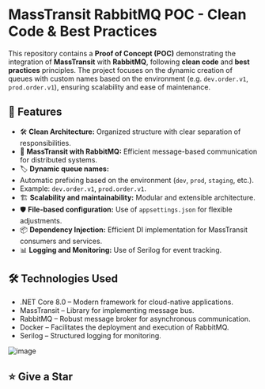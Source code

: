 # MassTransit RabbitMQ POC - Clean Code & Best Practices

This repository contains a **Proof of Concept (POC)** demonstrating the integration of **MassTransit** with **RabbitMQ**, following **clean code** and **best practices** principles. The project focuses on the dynamic creation of queues with custom names based on the environment (e.g. `dev.order.v1`, `prod.order.v1`), ensuring scalability and ease of maintenance.

## 🚀 Features

- 🛠 **Clean Architecture:** Organized structure with clear separation of responsibilities.
- 🐇 **MassTransit with RabbitMQ:** Efficient message-based communication for distributed systems.
- 🏷 **Dynamic queue names:**
- Automatic prefixing based on the environment (`dev`, `prod`, `staging`, etc.).
- Example: `dev.order.v1`, `prod.order.v1`.
- 🏗 **Scalability and maintainability:** Modular and extensible architecture.
- 🛡 **File-based configuration:** Use of `appsettings.json` for flexible adjustments.
- 📦 **Dependency Injection:** Efficient DI implementation for MassTransit consumers and services.
- 📊 **Logging and Monitoring:** Use of Serilog for event tracking.

## 🛠 Technologies Used

* .NET Core 8.0 – Modern framework for cloud-native applications.
* MassTransit – Library for implementing message bus.
* RabbitMQ – Robust message broker for asynchronous communication.
* Docker – Facilitates the deployment and execution of RabbitMQ.
* Serilog – Structured logging for monitoring.

![image](https://github.com/user-attachments/assets/f1ac95a4-5b23-480c-a28e-924e5566b8e0)


## ⭐ Give a Star
